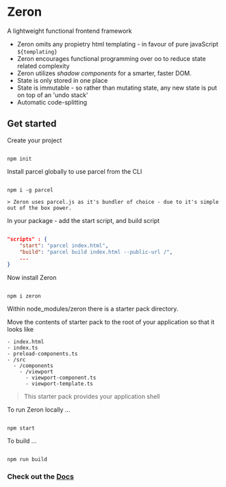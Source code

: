 # Zeron
A lightweight functional frontend framework

- Zeron omits any propietry html templating - in favour of pure javaScript `${templating}`
- Zeron encourages functional programming over oo to reduce state related complexity
- Zeron utilizes *shadow components* for a smarter, faster DOM.
- State is only stored in one place
- State is immutable - so rather than mutating state, any new state is put on top of an 'undo stack'
- Automatic code-splitting

## Get started

Create your project

```

npm init

```

Install parcel globally to use parcel from the CLI

```

npm i -g parcel

> Zeron uses parcel.js as it's bundler of choice - due to it's simple out of the box power.

```

In your package - add the start script, and build script

```json

"scripts" : {
    "start": "parcel index.html",
    "build": "parcel build index.html --public-url /",
    ...
}

```

Now install Zeron

```

npm i zeron

```

Within node_modules/zeron there is a starter pack directory.

Move the contents of starter pack to the root of your application so that it looks like

```
- index.html
- index.ts
- preload-components.ts
- /src
  - /components
    - /viewport
      - viewport-component.ts
      - viewport-template.ts

```

> This starter pack provides your application shell

To run Zeron locally ...

```

npm start

```

To build ...

```

npm run build

```

### Check out the [Docs](https://github.com/attack-monkey/zeron3Docs/wiki/Docs)